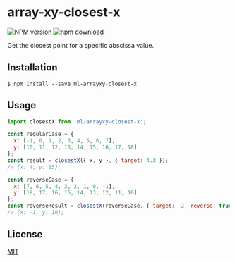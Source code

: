 # array-xy-closest-x

[![NPM version][npm-image]][npm-url]
[![npm download][download-image]][download-url]

Get the closest point for a specific abscissa value.

## Installation

`$ npm install --save ml-arrayxy-closest-x`

## Usage

```js
import closestX from 'ml-arrayxy-closest-x';

const regularCase = {
  x: [-1, 0, 1, 2, 3, 4, 5, 6, 7],
  y: [10, 11, 12, 13, 14, 15, 16, 17, 18]
};
const result = closestX({ x, y }, { target: 4.3 });
// {x: 4, y: 15};

const reverseCase = {
  x: [7, 6, 5, 4, 3, 2, 1, 0, -1],
  y: [18, 17, 16, 15, 14, 13, 12, 11, 10]
};
const reverseResult = closestX(reverseCase, { target: -2, reverse: true });
// {x: -1, y: 10};
```

## License

[MIT](./LICENSE)

[npm-image]: https://img.shields.io/npm/v/array-xy-closest-x.svg?style=flat-square
[npm-url]: https://npmjs.org/package/array-xy-closest-x
[download-image]: https://img.shields.io/npm/dm/array-xy-closest-x.svg?style=flat-square
[download-url]: https://npmjs.org/package/array-xy-closest-x
